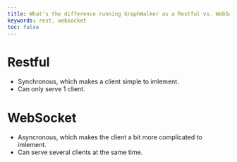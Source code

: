 ```yaml
---
title: What's the difference running GraphWalker as a Restful vs. WebSocket service?
keywords: rest, websocket
toc: false
---
```


# Restful

 * Synchronous, which makes a client simple to imlement.
 * Can only serve 1 client.

# WebSocket
 
 * Asyncronous, which makes the client a bit more complicated to imlement.
 * Can serve several clients at the same time.
